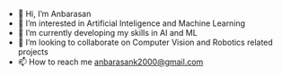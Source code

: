 - 👋 Hi, I’m Anbarasan
- 👀 I’m interested in Artificial Inteligence and Machine Learning
- 🌱 I’m currently developing my skills in AI and ML
- 💞️ I’m looking to collaborate on Computer Vision and Robotics related projects
- 📫 How to reach me anbarasank2000@gmail.com
<!---
anbarasank2000/anbarasank2000 is a ✨ special ✨ repository because its `README.md` (this file) appears on your GitHub profile.
You can click the Preview link to take a look at your changes.
--->
